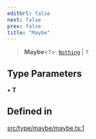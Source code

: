 ```yaml
---
editUrl: false
next: false
prev: false
title: "Maybe"
---
```


> **Maybe**\<`T`\>: [`Nothing`](/api/type-aliases/nothing/) \| `T`

## Type Parameters

• **T**

## Defined in

[src/type/maybe/maybe.ts:1](https://github.com/skyleague/axioms/blob/75fb1c5c977f1940e84e5cdcef2be336d1fd81da/src/type/maybe/maybe.ts#L1)
